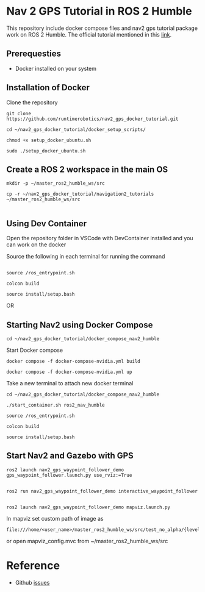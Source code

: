 # Nav 2 GPS Tutorial in ROS 2 Humble

This repository include docker compose files and nav2 gps tutorial package work on ROS 2 Humble. The official tutorial mentioned in this [link](https://docs.nav2.org/tutorials/docs/navigation2_with_gps.html).


## Prerequesties

- Docker installed on your system


## Installation of Docker

Clone the repository
```
git clone https://github.com/runtimerobotics/nav2_gps_docker_tutorial.git
```

```
cd ~/nav2_gps_docker_tutorial/docker_setup_scripts/
```

```
chmod +x setup_docker_ubuntu.sh
```

```
sudo ./setup_docker_ubuntu.sh
```

## Create a ROS 2 workspace in the main OS

```
mkdir -p ~/master_ros2_humble_ws/src

cp -r ~/nav2_gps_docker_tutorial/navigation2_tutorials ~/master_ros2_humble_ws/src


```


## Using Dev Container

Open the repository folder in VSCode with DevContainer installed and you can work on the docker

Source the following in each terminal for running the command
```

source /ros_entrypoint.sh

colcon build

source install/setup.bash

```


OR

## Starting Nav2 using Docker Compose

```
cd ~/nav2_gps_docker_tutorial/docker_compose_nav2_humble
```


Start Docker compose

```
docker compose -f docker-compose-nvidia.yml build
```

```
docker compose -f docker-compose-nvidia.yml up
```

Take a new terminal to attach new docker terminal

```
cd ~/nav2_gps_docker_tutorial/docker_compose_nav2_humble

./start_container.sh ros2_nav_humble

source /ros_entrypoint.sh

colcon build

source install/setup.bash

```

## Start Nav2 and Gazebo with GPS

```
ros2 launch nav2_gps_waypoint_follower_demo gps_waypoint_follower.launch.py use_rviz:=True


ros2 run nav2_gps_waypoint_follower_demo interactive_waypoint_follower


ros2 launch nav2_gps_waypoint_follower_demo mapviz.launch.py
```

In mapviz set custom path of image as

```
file:///home/<user_name>/master_ros2_humble_ws/src/test_no_alpha/{level}/{x}/{y}.png

```

or open mapviz_config.mvc from ~/master_ros2_humble_ws/src


# Reference

- Github [issues](https://github.com/ros-navigation/navigation2_tutorials/issues/77)